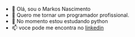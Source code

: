 - 👋 Olá, sou o Markos Nascimento
- 👀 Quero me tornar um programador profissional.
- 🌱 No momento estou estudando python
- 📫 voce pode me encontra no [linkedin](https://www.linkedin.com/in/markos-nask/)

